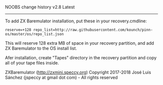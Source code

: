 NOOBS change history
v2.8 Latest

---

To add ZX Baremulator installation, put these in your recovery.cmdline:

    reserve=+128 repo_list=http://raw.githubusercontent.com/kounch/pinn-os/master/os/repo_list.json

This will reserve 128 extra MB of space in your recovery partition, and add ZX Baremulator to the OS install list.

Afer installation, create "Tapes" directory in the recovery partition and copy all of your tape files inside.

ZXBaremulator (http://zxmini.speccy.org) Copyright 2017-2018 José Luis Sánchez (jspeccy at gmail dot com) - All rights reserved
